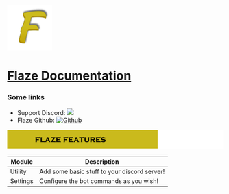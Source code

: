 ![Flaze](images/logo.png)
# [Flaze Documentation](https://github.com/furiozia/Flaze/wiki)  

### Some links
 * Support Discord: [<img src="https://discordapp.com/api/guilds/813024193968734239/widget.png">](https://discord.com/invite/bs2DwaNbm8)
 * Flaze Github: [![Github](https://img.shields.io/badge/Github-Flaze-orange?style=flat-square)](https://github.com/FlazeBot)
  
  
![Flaze Features](images/flaze_features.png)  

|Module|Description|
|-------|-----------|
|Utility|Add some basic stuff to your discord server!|
|Settings|Configure the bot commands as you wish!|
